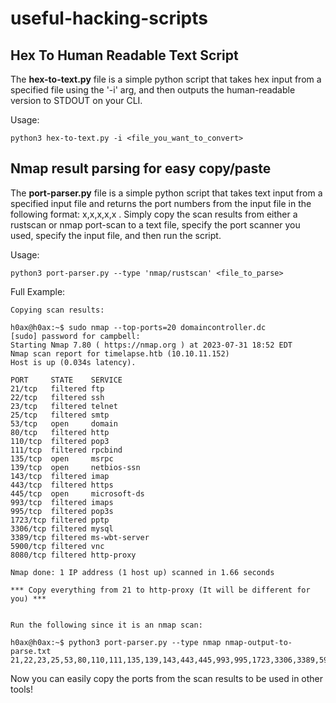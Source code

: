 # useful-hacking-scripts

## Hex To Human Readable Text Script

The __hex-to-text.py__ file is a simple python script that takes hex input from a specified file using the '-i' arg, and then outputs the human-readable version to STDOUT on your CLI.

Usage: 
```
python3 hex-to-text.py -i <file_you_want_to_convert>
```

## Nmap result parsing for easy copy/paste

The __port-parser.py__ file is a simple python script that takes text input from a specified input file and returns the port numbers from the input file in the following format: x,x,x,x,x . Simply copy the scan results from either a rustscan or nmap port-scan to a text file, specify the port scanner you used, specify the input file, and then run the script.

Usage:

```
python3 port-parser.py --type 'nmap/rustscan' <file_to_parse>
```

Full Example:

```
Copying scan results:

h0ax@h0ax:~$ sudo nmap --top-ports=20 domaincontroller.dc
[sudo] password for campbell: 
Starting Nmap 7.80 ( https://nmap.org ) at 2023-07-31 18:52 EDT
Nmap scan report for timelapse.htb (10.10.11.152)
Host is up (0.034s latency).

PORT     STATE    SERVICE
21/tcp   filtered ftp
22/tcp   filtered ssh
23/tcp   filtered telnet
25/tcp   filtered smtp
53/tcp   open     domain
80/tcp   filtered http
110/tcp  filtered pop3
111/tcp  filtered rpcbind
135/tcp  open     msrpc
139/tcp  open     netbios-ssn
143/tcp  filtered imap
443/tcp  filtered https
445/tcp  open     microsoft-ds
993/tcp  filtered imaps
995/tcp  filtered pop3s
1723/tcp filtered pptp
3306/tcp filtered mysql
3389/tcp filtered ms-wbt-server
5900/tcp filtered vnc
8080/tcp filtered http-proxy

Nmap done: 1 IP address (1 host up) scanned in 1.66 seconds

*** Copy everything from 21 to http-proxy (It will be different for you) ***


Run the following since it is an nmap scan:

h0ax@h0ax:~$ python3 port-parser.py --type nmap nmap-output-to-parse.txt
21,22,23,25,53,80,110,111,135,139,143,443,445,993,995,1723,3306,3389,5900,8080

```

Now you can easily copy the ports from the scan results to be used in other tools!